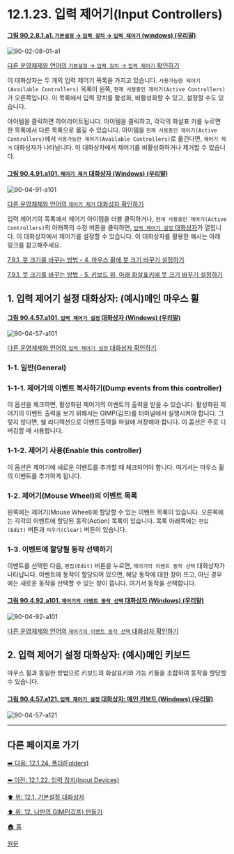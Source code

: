 # 12.1.23. 입력 제어기(Input Controllers)

<a id="90-02-08-01-a1"></a>

#### [그림 90.2.8.1.a1. `기본설정` → `입력 장치` → `입력 제어기` (windows) (우리말)](./90-02-08-01-input-controllers.md#90-02-08-01-a1)
![90-02-08-01-a1](https://github.com/wonder13662/gimp/assets/15767104/ecc47b6c-f2ef-44a9-9401-bb1a12352671)

[다른 운영체제와 언어의 `기본설정` → `입력 장치` → `입력 제어기` 확인하기](./90-02-08-01-input-controllers.md#90-02-08-01-a2)

이 대화상자는 두 개의 입력 제어기 목록을 가지고 있습니다. `사용가능한 제어기(Available Controllers)` 목록이 왼쪽, `현재 사용중인 제어기(Active Controllers)`가 오른쪽입니다. 이 목록에서 입력 장치를 활성화, 비활성화할 수 있고, 설정할 수도 있습니다.

아이템을 클릭하면 하이라이트됩니다. 아이템을 클릭하고, 각각의 화살표 키를 누르면 한 목록에서 다른 목록으로 옮길 수 있습니다. 아이템을 `현재 사용중인 제어기(Active Controllers)`에서 `사용가능한 제어기(Available Controllers)`로 옮긴다면, `제어기 제거` 대화상자가 나타납니다. 이 대화상자에서 제어기를 비활성화하거나 제거할 수 있습니다.

<a id="90-04-91-a101"></a>

#### [그림 90.4.91.a101. `제어기 제거` 대화상자 (Windows) (우리말)](./90-04-91-remove_controller.md#90-04-91-a101)
![90-04-91-a101](https://github.com/wonder13662/gimp/assets/15767104/ddbf4cc9-4e84-422a-8733-1f7e30227cab)

[다른 운영체제와 언어의 `제어기 제거` 대화상자 확인하기](./90-04-91-remove_controller.md#90-04-91-a102)

입력 제어기의 목록에서 제어기 아이템을 더블 클릭하거나, `현재 사용중인 제어기(Active Controllers)`의 아래쪽의 수정 버튼을 클릭하면, [`입력 제어기 설정` 대화상자](./12-01-23-input-controllers.md#90-04-57-a101)가 열립니다. 이 대화상자에서 제어기를 설정할 수 있습니다. 이 대화상자를 활용한 예시는 아래 링크를 참고해주세요.

[7.9.1. 붓 크기를 바꾸는 방법 - 4. 마우스 휠에 붓 크기 바꾸기 설정하기](./07-09-01-how-to-change-the-size-of-a-brush.md#07-09-01-s4)

[7.9.1. 붓 크기를 바꾸는 방법 - 5. 키보드 위, 아래 화살표키에 붓 크기 바꾸기 설정하기](./07-09-01-how-to-change-the-size-of-a-brush.md#07-09-01-s5)


## 1. 입력 제어기 설정 대화상자: (예시)메인 마우스 휠

<a id="90-04-57-a101"></a>

#### [그림 90.4.57.a101. `입력 제어기 설정` 대화상자 (Windows) (우리말)](./90-04-57-configure_input_controller.md#90-04-57-a101)
![90-04-57-a101](https://github.com/wonder13662/gimp/assets/15767104/27dd0768-453d-4ec9-b449-79527c6ed202)

[다른 운영체제와 언어의 `입력 제어기 설정` 대화상자 확인하기](./90-04-57-configure_input_controller.md#90-04-57-a102)

### 1-1. 일반(General)
### 1-1-1. 제어기의 이벤트 복사하기(Dump events from this controller)
이 옵션을 체크하면, 활성화된 제어기의 이벤트의 출력을 받을 수 있습니다. 활성화된 제어기의 이벤트 출력을 보기 위해서는 GIMP(김프)를 터미널에서 실행시켜야 합니다. 그렇지 않다면, 쉘 리디렉션으로 이벤트출력을 파일에 저장해야 합니다. 이 옵션은 주로 디버깅할 때 사용합니다.

### 1-1-2. 제어기 사용(Enable this controller)
이 옵션은 제어기에 새로운 이벤트를 추가할 때 체크되어야 합니다. 여기서는 마우스 휠의 이벤트를 추가하게 됩니다.

### 1-2. 제어기(Mouse Wheel)의 이벤트 목록
왼쪽에는 제어기(Mouse Wheel)에 할당할 수 있는 이벤트 목록이 있습니다. 오른쪽에는 각각의 이벤트에 할당된 동작(Action) 목록이 있습니다. 목록 아래쪽에는 `편집(Edit)` 버튼과 `지우기(Clear)` 버튼이 있습니다.

### 1-3. 이벤트에 할당될 동작 선택하기
이벤트를 선택한 다음, `편집(Edit)` 버튼을 누르면, `제어기의 이벤트 동작 선택` 대화상자가 나타납니다. 이벤트에 동작이 할당되어 있으면, 해당 동작에 대한 창이 뜨고, 아닌 경우에는 새로운 동작을 선택할 수 있는 창이 뜹니다. 여기서 동작을 선택합니다.

<a id="90-04-92-a101"></a>

#### [그림 90.4.92.a101. `제어기의 이벤트 동작 선택` 대화상자 (Windows) (우리말)](./90-04-92-select_controller_event_action.md#90-04-92-a101)
![90-04-92-a101](https://github.com/wonder13662/gimp/assets/15767104/3da0ec1a-15c1-4361-983c-e860b0395570)

[다른 운영체제와 언어의 `제어기의 이벤트 동작 선택` 대화상자 확인하기](./90-04-92-select_controller_event_action.md#90-04-92-a102)

## 2. 입력 제어기 설정 대화상자: (예시)메인 키보드
마우스 휠과 동일한 방법으로 키보드의 화살표키와 기능 키들을 조합하여 동작을 할당할 수 있습니다.

<a id="90-04-57-a121"></a>

#### [그림 90.4.57.a121. `입력 제어기 설정` 대화상자: 메인 키보드 (Windows) (우리말)](./90-04-57-configure_input_controller.md#90-04-57-a121)
![90-04-57-a121](https://github.com/wonder13662/gimp/assets/15767104/2fb6c001-7b9a-4bdb-bb4b-b6d51d3d31dd)

***

## 다른 페이지로 가기

[➡️ 다음: 12.1.24. 폴더(Folders)](./12-01-24-folders.md)

[⬅️ 이전: 12.1.22. 입력 장치(Input Devices)](./12-01-22-input-devices.md)

[⬆️ 위: 12.1. 기본설정 대화상자](./12-01-00-preference-dialog.md)

[⬆️ 위: 12. 나만의 GIMP(김프) 만들기](./12-00-enrich-my-gimp.md)

[🏠 홈](./00-home.md)

[원문](https://docs.gimp.org/2.10/ko/gimp-pimping.html#gimp-prefs-input-controllers)
